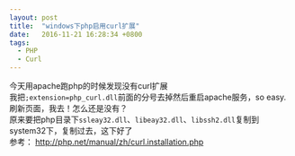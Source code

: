 ```yaml
---
layout: post
title:  "windows下php启用curl扩展"
date:   2016-11-21 16:28:34 +0800
tags: 
  - PHP
  - Curl
---
```


今天用apache跑php的时候发现没有curl扩展  
我把`;extension=php_curl.dll`前面的分号去掉然后重启apache服务，so easy.  
刷新页面，我去！怎么还是没有？  
原来要把php目录下`ssleay32.dll`、`libeay32.dll`、`libssh2.dll`复制到system32下，复制过去，这下好了  
参考：
http://php.net/manual/zh/curl.installation.php
